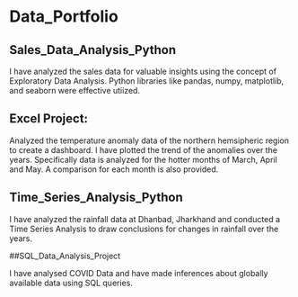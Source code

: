 # Data_Portfolio

## Sales_Data_Analysis_Python
I have analyzed the sales data for valuable insights using the concept of Exploratory Data Analysis. Python libraries like pandas, numpy, matplotlib, and seaborn were effective utiized.

## Excel Project: 
 Analyzed the temperature anomaly data of the northern hemsipheric region to create a dashboard. I have plotted the trend of the anomalies over the years. Specifically data is analyzed for the hotter months of March, April and May. A comparison for each month is also provided.

## Time_Series_Analysis_Python

I have analyzed the rainfall data at Dhanbad, Jharkhand and conducted a Time Series Analysis to draw conclusions for changes in rainfall over the years.

##SQL_Data_Analysis_Project

I have analysed COVID Data and have made inferences about globally available data using SQL queries.
